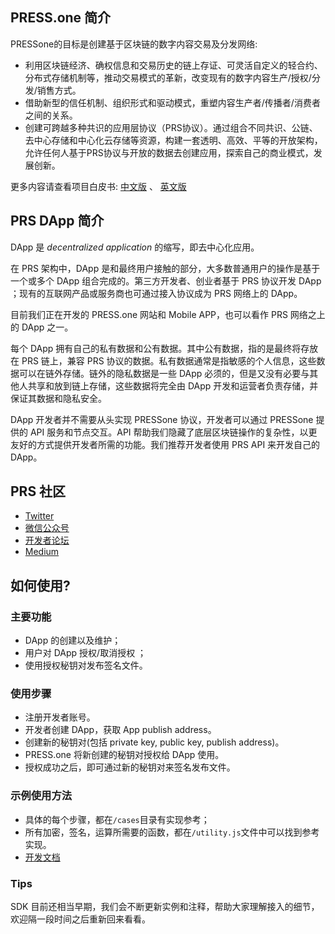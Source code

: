 ## PRESS.one 简介

PRESSone的目标是创建基于区块链的数字内容交易及分发网络:

- 利用区块链经济、确权信息和交易历史的链上存证、可灵活自定义的轻合约、分布式存储机制等，推动交易模式的革新，改变现有的数字内容生产/授权/分发/销售方式。
- 借助新型的信任机制、组织形式和驱动模式，重塑内容生产者/传播者/消费者之间的关系。
- 创建可跨越多种共识的应用层协议（PRS协议）。通过组合不同共识、公链、去中心存储和中心化云存储等资源，构建一套透明、高效、平等的开放架构，允许任何人基于PRS协议与开放的数据去创建应用，探索自己的商业模式，发展创新。

更多内容请查看项目白皮书: [中文版](https://static.press.one/files/PRS_whitepaper_1_0_1_cn.pdf) 、 [英文版](https://static.press.one/files/PRS_Whitepape_1_0_en.pdf)

## PRS DApp 简介

DApp 是 *decentralized application* 的缩写，即去中心化应用。

在 PRS 架构中，DApp 是和最终用户接触的部分，大多数普通用户的操作是基于一个或多个 DApp 组合完成的。第三方开发者、创业者基于 PRS 协议开发 DApp ；现有的互联网产品或服务商也可通过接入协议成为 PRS 网络上的 DApp。

目前我们正在开发的 PRESS.one 网站和 Mobile APP，也可以看作 PRS 网络之上的 DApp 之一。

每个 DApp 拥有自己的私有数据和公有数据。其中公有数据，指的是最终将存放在 PRS 链上，兼容 PRS 协议的数据。私有数据通常是指敏感的个人信息，这些数据可以在链外存储。链外的隐私数据是一些 DApp 必须的，但是又没有必要与其他人共享和放到链上存储，这些数据将完全由 DApp 开发和运营者负责存储，并保证其数据和隐私安全。

DApp 开发者并不需要从头实现 PRESSone 协议，开发者可以通过 PRESSone 提供的 API 服务和节点交互。API 帮助我们隐藏了底层区块链操作的复杂性，以更友好的方式提供开发者所需的功能。我们推荐开发者使用 PRS API 来开发自己的 DApp。

## PRS 社区

- [Twitter](https://twitter.com/PRESSoneHQ)
- [微信公众号](https://mp.weixin.qq.com/s/C7yPdlEP5OVhbfWLtOBGTQ)
- [开发者论坛](https://bbs.onedev.club)
- [Medium](https://medium.com/@pressone/)

## 如何使用?

### 主要功能

- DApp 的创建以及维护；
- 用户对 DApp 授权/取消授权 ；
- 使用授权秘钥对发布签名文件。

### 使用步骤

- 注册开发者账号。
- 开发者创建 DApp，获取 App publish address。
- 创建新的秘钥对(包括 private key, public key, publish address)。
- PRESS.one 将新创建的秘钥对授权给 DApp 使用。
- 授权成功之后，即可通过新的秘钥对来签名发布文件。
  
### 示例使用方法

* 具体的每个步骤，都在`/cases`目录有实现参考；
* 所有加密，签名，运算所需要的函数，都在`/utility.js`文件中可以找到参考实现。
* [开发文档](https://developer.press.one)

### Tips

SDK 目前还相当早期，我们会不断更新实例和注释，帮助大家理解接入的细节，欢迎隔一段时间之后重新回来看看。

